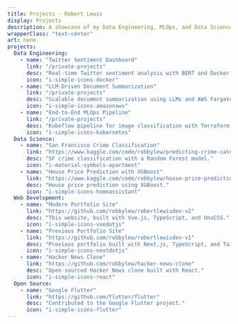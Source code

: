 ```yaml
---
title: Projects - Robert Lewis
display: Projects
description: A showcase of my Data Engineering, MLOps, and Data Science projects.
wrapperClass: "text-center"
art: none
projects:
  Data Engineering:
    - name: "Twitter Sentiment Dashboard"
      link: "/private-projects"
      desc: "Real-time Twitter sentiment analysis with BERT and Docker. (Private Repo)"
      icon: "i-simple-icons-docker"
    - name: "LLM-Driven Document Summarization"
      link: "/private-projects"
      desc: "Scalable document summarization using LLMs and AWS Fargate. (Private Repo)"
      icon: "i-simple-icons-amazonaws"
    - name: "End-to-End MLOps Pipeline"
      link: "/private-projects"
      desc: "Kubeflow pipeline for image classification with Terraform GPU clusters. (Private Repo)"
      icon: "i-simple-icons-kubernetes"
  Data Science:
    - name: "San Francisco Crime Classification"
      link: "https://www.kaggle.com/code/robbylew/predicting-crime-categories-using-random-forest"
      desc: "SF crime classification with a Random Forest model."
      icon: "i-material-symbols-apartment"
    - name: "House Price Prediction with XGBoost"
      link: "https://www.kaggle.com/code/robbylew/house-price-predictions-xgboost"
      desc: "House price prediction using XGBoost."
      icon: "i-simple-icons-homeassistant"
  Web Development:
    - name: "Modern Portfolio Site"
      link: "https://github.com/robbylew/robertlewisdev-v2"
      desc: "This website, built with Vue.js, TypeScript, and UnoCSS."
      icon: "i-simple-icons-vuedotjs"
    - name: "Previous Portfolio Site"
      link: "https://github.com/robbylew/robertlewisdev-v1"
      desc: "Previous portfolio built with Next.js, TypeScript, and Tailwind CSS."
      icon: "i-simple-icons-nextdotjs"
    - name: "Hacker News Clone"
      link: "https://github.com/robbylew/hacker-news-clone"
      desc: "Open-sourced Hacker News clone built with React."
      icon: "i-simple-icons-react"
  Open Source:
    - name: "Google Flutter"
      link: "https://github.com/flutter/flutter"
      desc: "Contributed to the Google Flutter project."
      icon: "i-simple-icons-flutter"
---
```


<!-- @layout-full-width -->
<ListProjects :projects="frontmatter.projects" />
